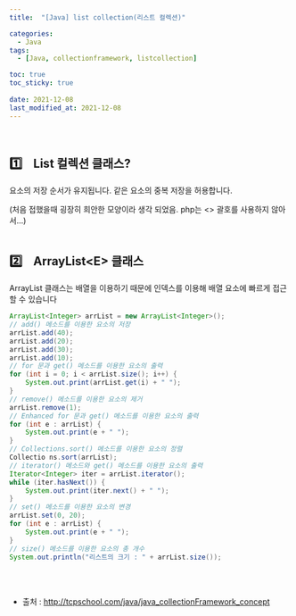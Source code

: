 ```yaml
---
title:  "[Java] list collection(리스트 컬렉션)"

categories:
  - Java
tags:
  - [Java, collectionframework, listcollection]

toc: true
toc_sticky: true
 
date: 2021-12-08
last_modified_at: 2021-12-08
---
```


<br>  

## :one:&nbsp;&nbsp;&nbsp;  List 컬렉션 클래스?
 요소의 저장 순서가 유지됩니다. 같은 요소의 중복 저장을 허용합니다. 

 (처음 접했을때 굉장히 희안한 모양이라 생각 되었음. php는 <> 괄호를 사용하지 않아서...)
<br>
<br>

## :two:&nbsp;&nbsp;&nbsp; ArrayList\<E> 클래스

ArrayList 클래스는 배열을 이용하기 때문에 인덱스를 이용해 배열 요소에 빠르게 접근할 수 있습니다

```java
ArrayList<Integer> arrList = new ArrayList<Integer>();
// add() 메소드를 이용한 요소의 저장
arrList.add(40);
arrList.add(20);
arrList.add(30);
arrList.add(10);
// for 문과 get() 메소드를 이용한 요소의 출력
for (int i = 0; i < arrList.size(); i++) {
    System.out.print(arrList.get(i) + " ");
}
// remove() 메소드를 이용한 요소의 제거
arrList.remove(1);
// Enhanced for 문과 get() 메소드를 이용한 요소의 출력
for (int e : arrList) {
    System.out.print(e + " ");
}
// Collections.sort() 메소드를 이용한 요소의 정렬
Collectio ns.sort(arrList);
// iterator() 메소드와 get() 메소드를 이용한 요소의 출력
Iterator<Integer> iter = arrList.iterator();
while (iter.hasNext()) {
    System.out.print(iter.next() + " ");
}
// set() 메소드를 이용한 요소의 변경
arrList.set(0, 20);
for (int e : arrList) {
    System.out.print(e + " ");
}
// size() 메소드를 이용한 요소의 총 개수
System.out.println("리스트의 크기 : " + arrList.size());
```

<br>
<br>






- 출처 : http://tcpschool.com/java/java_collectionFramework_concept
